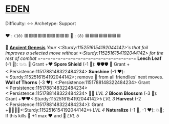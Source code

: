 # [__**EDEN**__](<https://youtu.be/J6ZWlDks0nQ>) 
Difficulty: ⭐⭐
Archetype: Support

❤️ : `(10)` 🟥🟥🟥🟥🟥🟥🟥🟥🟥🟥
🔷 : `(8)`   🟦🟦🟦🟦🟦🟦🟦🟦

🌱 [**Ancient Genesis**](https://media.discordapp.net/attachments/1056365502101979146/1168052057400430622/Eden.png?ex=65505c3f&is=653de73f&hm=617bc05782a578eadbd2ec0b4500c8ab366d7ea7efe856a185692b7527ca9366&=&width=673&height=673) 
*Your <:Sturdy:1152516154192044142>'s that fail improves a selected move without <:Sturdy:1152516154192044142> for the rest of combat*
=-=-=-=-=-=-=-=-=-=-=-=-=-=-=-=-=-=-=-=
**Leech Leaf**    (-1 🔷): 💥💥 🔀 Grant +:heart:
**Spore Shield** (-1 🔷): 🛡️🛡️🛡️ 🔀 Grant +<:Persistence:1151788148322484234>
**Sunshine** (-1 ❤️): <:Sturdy:1152516154192044142>; remove 🔀 from all friendlies’ next moves.
**Wall of Thorns** (-3 ❤️): <:Persistence:1151788148322484234> Grant <:Persistence:1151788148322484234><:Persistence:1151788148322484234> 🔀💥 *LVL 2*
**Bloom Blossom** (-3 🔷): Grant +❤️❤️<:Sturdy:1152516154192044142>🌀 *LVL 3*
**Harvest** (-2 <:Persistence:1151788148322484234>): Grant +🔷🔷🔷🔷<:Sturdy:1152516154192044142>🌀 *LVL 4*
**Naturalize** (-1 🔷, -1 ❤️): 💥🎯; If this kills 🔀 +1 max ❤️ and 🔷 *LVL 5*
